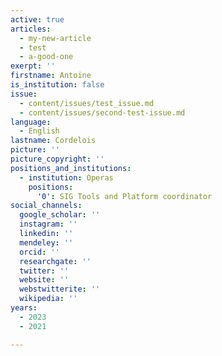 ```yaml
---
active: true
articles:
  - my-new-article
  - test
  - a-good-one
exerpt: ''
firstname: Antoine
is_institution: false
issue:
  - content/issues/test_issue.md
  - content/issues/second-test-issue.md
language:
  - English
lastname: Cordelois
picture: ''
picture_copyright: ''
positions_and_institutions:
  - institution: Operas
    positions:
      '0': SIG Tools and Platform coordinator
social_channels:
  google_scholar: ''
  instagram: ''
  linkedin: ''
  mendeley: ''
  orcid: ''
  researchgate: ''
  twitter: ''
  website: ''
  webstwitterite: ''
  wikipedia: ''
years:
  - 2023
  - 2021

---
```

